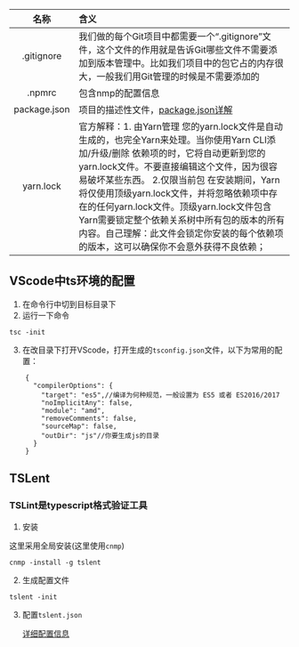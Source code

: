 | 名称 | 含义 |
|:--:|:--|
|.gitignore|我们做的每个Git项目中都需要一个“.gitignore”文件，这个文件的作用就是告诉Git哪些文件不需要添加到版本管理中。比如我们项目中的包它占的内存很大，一般我们用Git管理的时候是不需要添加的
|.npmrc|包含nmp的配置信息|
|package.json|项目的描述性文件，[package.json详解](https://www.cnblogs.com/paris-test/p/9760308.html)
|yarn.lock|官方解释：1. 由Yarn管理 您的yarn.lock文件是自动生成的，也完全Yarn来处理。当你使用Yarn CLI添加/升级/删除 依赖项的时，它将自动更新到您的yarn.lock文件。不要直接编辑这个文件，因为很容易破坏某些东西。 2.仅限当前包 在安装期间，Yarn将仅使用顶级yarn.lock文件，并将忽略依赖项中存在的任何yarn.lock文件。顶级yarn.lock文件包含Yarn需要锁定整个依赖关系树中所有包的版本的所有内容。自己理解：此文件会锁定你安装的每个依赖项的版本，这可以确保你不会意外获得不良依赖；
## VScode中ts环境的配置
1. 在命令行中切到目标目录下
2. 运行一下命令
```
tsc -init
```
3. 在改目录下打开VScode，打开生成的`tsconfig.json`文件，以下为常用的配置：
```
    {
      "compilerOptions": {
        "target": "es5",//编译为何种规范，一般设置为 ES5 或者 ES2016/2017
        "noImplicitAny": false,
        "module": "amd",
        "removeComments": false,
        "sourceMap": false,
        "outDir": "js"//你要生成js的目录
      }
    }
```
## TSLent
### TSLint是typescript格式验证工具
1. 安装

这里采用全局安装(这里使用`cnmp`)

```
cnmp -install -g tslent
```
2. 生成配置文件
```
tslent -init
```
3. 配置`tslent.json`

      [详细配置信息](https://blog.csdn.net/zw52yany/article/details/78688837)